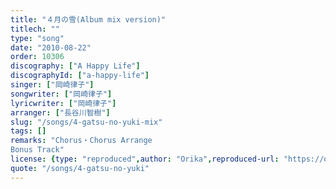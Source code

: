 ```yaml
---
title: "４月の雪(Album mix version)"
titlech: ""
type: "song"
date: "2010-08-22"
order: 10306
discography: ["A Happy Life"]
discographyId: ["a-happy-life"]
singer: ["岡崎律子"]
songwriter: ["岡崎律子"]
lyricwriter: ["岡崎律子"]
arranger: ["長谷川智樹"]
slug: "/songs/4-gatsu-no-yuki-mix"
tags: []
remarks: "Chorus・Chorus Arrange
Bonus Track"
license: {type: "reproduced",author: "Orika",reproduced-url: "https://orikamushi.netlify.app/",reproduced-website: "織歌蟲網站"}
quote: "/songs/4-gatsu-no-yuki"
---
```


